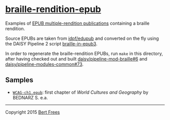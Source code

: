# [braille-rendition-epub][]

Examples of
[EPUB multiple-rendition publications][epub-multiple-renditions]
containing a braille rendition.

Source EPUBs are taken from [idpf/edupub][edupub] and converted on the
fly using the DAISY Pipeline 2 script [braille-in-epub3][].

In order to regenerate the braille-rendition EPUBs, run `make` in this
directory, after having checked out and built
[daisy/pipeline-mod-braille#6](https://github.com/snaekobbi/pipeline-mod-braille/pull/6)
and [daisy/pipeline-modules-common#73](https://github.com/daisy/pipeline-modules-common/pull/73).


## Samples

- [`WCAG-ch1.epub`](https://github.com/snaekobbi/braille-rendition-epub/raw/samples/edupub/samples/WCAG-ch1.epub):
  first chapter of *World Cultures and Geography* by BEDNARZ S. e.a.

-------------------------------------

Copyright 2015 [Bert Frees][bert]


[braille-rendition-epub]: https://github.com/snaekobbi/braille-rendition-epub
[epub-multiple-renditions]: http://www.idpf.org/epub/renditions/multiple
[edupub]: https://github.com/idpf/edupub
[braille-in-epub3]: https://github.com/snaekobbi/pipeline-mod-braille/pull/6
[bert]: http://github.com/bertfrees
